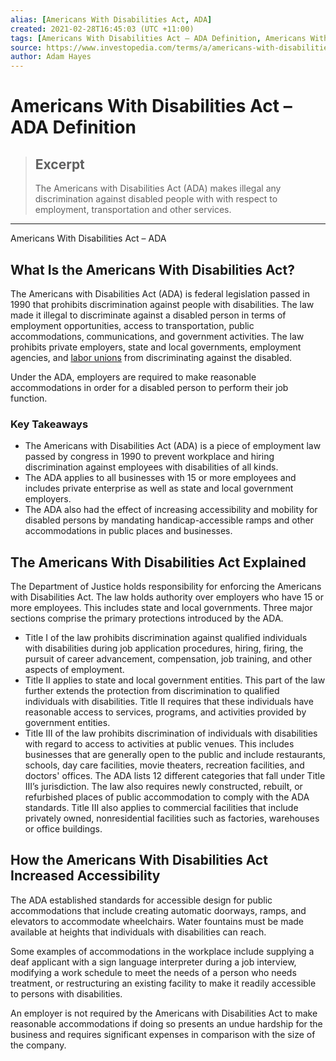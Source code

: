 ```yaml
---
alias: [Americans With Disabilities Act, ADA]
created: 2021-02-28T16:45:03 (UTC +11:00)
tags: [Americans With Disabilities Act – ADA Definition, Americans With Disabilities Act – ADA]
source: https://www.investopedia.com/terms/a/americans-with-disabilities-act-ada.asp
author: Adam Hayes
---
```


# Americans With Disabilities Act – ADA Definition

> ## Excerpt
> The Americans with Disabilities Act (ADA) makes illegal any discrimination against disabled people with with respect to employment, transportation and other services.

---

Americans With Disabilities Act – ADA
## What Is the Americans With Disabilities Act?

The Americans with Disabilities Act (ADA) is federal legislation passed in 1990 that prohibits discrimination against people with disabilities. The law made it illegal to discriminate against a disabled person in terms of employment opportunities, access to transportation, public accommodations, communications, and government activities. The law prohibits private employers, state and local governments, employment agencies, and [labor unions](https://www.investopedia.com/terms/l/labor-union.asp) from discriminating against the disabled.

Under the ADA, employers are required to make reasonable accommodations in order for a disabled person to perform their job function.

### Key Takeaways

-   The Americans with Disabilities Act (ADA) is a piece of employment law passed by congress in 1990 to prevent workplace and hiring discrimination against employees with disabilities of all kinds.
-   The ADA applies to all businesses with 15 or more employees and includes private enterprise as well as state and local government employers.
-   The ADA also had the effect of increasing accessibility and mobility for disabled persons by mandating handicap-accessible ramps and other accommodations in public places and businesses.

## The Americans With Disabilities Act Explained

The Department of Justice holds responsibility for enforcing the Americans with Disabilities Act. The law holds authority over employers who have 15 or more employees. This includes state and local governments. Three major sections comprise the primary protections introduced by the ADA.

-   Title I of the law prohibits discrimination against qualified individuals with disabilities during job application procedures, hiring, firing, the pursuit of career advancement, compensation, job training, and other aspects of employment.
-   Title II applies to state and local government entities. This part of the law further extends the protection from discrimination to qualified individuals with disabilities. Title II requires that these individuals have reasonable access to services, programs, and activities provided by government entities.
-   Title III of the law prohibits discrimination of individuals with disabilities with regard to access to activities at public venues. This includes businesses that are generally open to the public and include restaurants, schools, day care facilities, movie theaters, recreation facilities, and doctors' offices. The ADA lists 12 different categories that fall under Title III’s jurisdiction. The law also requires newly constructed, rebuilt, or refurbished places of public accommodation to comply with the ADA standards. Title III also applies to commercial facilities that include privately owned, nonresidential facilities such as factories, warehouses or office buildings.

## How the Americans With Disabilities Act Increased Accessibility 

The ADA established standards for accessible design for public accommodations that include creating automatic doorways, ramps, and elevators to accommodate wheelchairs. Water fountains must be made available at heights that individuals with disabilities can reach.

Some examples of accommodations in the workplace include supplying a deaf applicant with a sign language interpreter during a job interview, modifying a work schedule to meet the needs of a person who needs treatment, or restructuring an existing facility to make it readily accessible to persons with disabilities.

An employer is not required by the Americans with Disabilities Act to make reasonable accommodations if doing so presents an undue hardship for the business and requires significant expenses in comparison with the size of the company.
